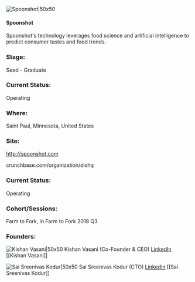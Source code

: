 

![Spoonshot|50x50](https://apimg.techstars.com/connect/images/image_files/5bc9646fc1a4b8083f000038/original/282_x_282.jpg)

#### Spoonshot
Spoonshot's technology leverages food science and artificial intelligence to predict consumer tastes and food trends.

### Stage: 
Seed - Graduate 

### Current Status: 
Operating

### Where:
Saint Paul, Minnesota, United States

### Site:
http://spoonshot.com



crunchbase.com/organization/dishq

### Current Status: 
Operating

### Cohort/Sessions: 
Farm to Fork, in Farm to Fork 2018 Q3

### Founders: 

![Kishan Vasani|50x50](http://s3.amazonaws.com/ts-accel-connect-uploads/images/image_files/5b3766c4c1a4b871dd0001ae/original/Kishan_solo2.jpg) Kishan Vasani (Co-Founder & CEO) [LinkedIn](https://linkedin.com/in/kishanvasani) [[Kishan Vasani]]

![Sai Sreenivas Kodur|50x50](http://s3.amazonaws.com/ts-accel-connect-uploads/images/image_files/5b3cccdfc1a4b874d1000008/original/my-photo.jpg) Sai Sreenivas Kodur (CTO) [LinkedIn](https://linkedin.com/in/sai-sreenivas-kodur-7b748b13) [[Sai Sreenivas Kodur]]


